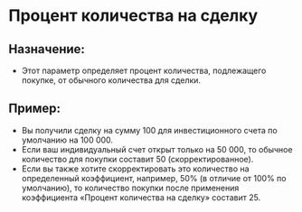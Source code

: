 # **Процент количества на сделку**

## Назначение:

- Этот параметр определяет процент количества, подлежащего покупке, от обычного количества для сделки.

## Пример:

- Вы получили сделку на сумму 100 для инвестиционного счета по умолчанию на 100 000.
- Если ваш индивидуальный счет открыт только на 50 000, то обычное количество для покупки составит 50 (скорректированное).
- Если вы также хотите скорректировать это количество на определенный коэффициент, например, 50% (в отличие от 100% по умолчанию), то количество покупки после применения коэффициента «Процент количества на сделку» составит 25.

